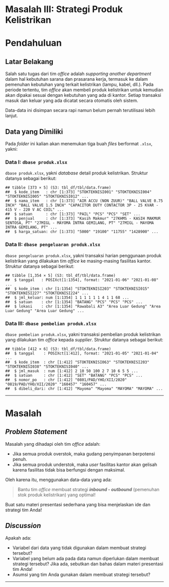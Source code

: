Masalah III: Strategi Produk Kelistrikan
================

# Pendahuluan

## Latar Belakang

Salah satu tugas dari tim *office* adalah *supporting another
department* dalam hal kebutuhan sarana dan prasarana kerja, termasuk ke
dalam pemenuhan kebutuhan yang terkait kelistrikan (lampu, kabel, dll.).
Pada periode tertentu, tim *office* akan membeli produk kelistrikan
untuk kemudian akan dipakai sesuai dengan kebutuhan yang ada di kantor.
Setiap transaksi masuk dan keluar yang ada dicatat secara otomatis oleh
sistem.

Data-data ini disimpan secara rapi namun belum pernah terutilisasi lebih
lanjut.

## Data yang Dimiliki

Pada *folder* ini kalian akan menemukan tiga buah *files* berformat
`.xlsx`, yakni:

### **Data I**: `dbase produk.xlsx`

`dbase produk.xlsx`, yakni *database* detail produk kelistrikan.
Struktur datanya sebagai berikut:

    ## tibble [373 × 5] (S3: tbl_df/tbl/data.frame)
    ##  $ kode_item   : chr [1:373] "STOKTEKNISI001" "STOKTEKNISI004" "STOKTEKNISI005" "STOKTEKNISI012" ...
    ##  $ nama_item   : chr [1:373] "AIR ACCU (NON ZUUR)" "BALL VALVE 0.75 INCH" "BALL VALVE 1.5 INCH" "CAPACITOR DUTY CONTACTOR 3P - 25 KVAR - 415 V - 220 V AC COIL" ...
    ##  $ satuan      : chr [1:373] "PAIL" "PCS" "PCS" "SET" ...
    ##  $ penjual     : chr [1:373] "Kasih Makmur" "27KHMS - KASIH MAKMUR SENTOSA, PT" "27MIGL - MAYOMA INTRA GEMILANG, PT" "27MIGL - MAYOMA INTRA GEMILANG, PT" ...
    ##  $ harga_satuan: chr [1:373] "5000" "19100" "11755" "1428900" ...

### **Data II**: `dbase pengeluaran produk.xlsx`

`dbase pengeluaran produk.xlsx`, yakni transaksi harian penggunaan
produk kelistrikan yang dilakukan tim *office* ke masing-masing
fasilitas kantor. Struktur datanya sebagai berikut:

    ## tibble [1,354 × 5] (S3: tbl_df/tbl/data.frame)
    ##  $ tanggal   : POSIXct[1:1354], format: "2021-01-06" "2021-01-08" ...
    ##  $ kode_item : chr [1:1354] "STOKTEKNISI203" "STOKTEKNISI015" "STOKTEKNISI227" "STOKTEKNISI224" ...
    ##  $ jml_keluar: num [1:1354] 1 1 1 1 1 1 4 1 1 68 ...
    ##  $ satuan    : chr [1:1354] "BATANG" "PCS" "PCS" "PCS" ...
    ##  $ lokasi    : chr [1:1354] "Rawabali A3" "Area Luar Gedung" "Area Luar Gedung" "Area Luar Gedung" ...

### **Data III**: `dbase pembelian produk.xlsx`

`dbase pembelian produk.xlsx`, yakni transaksi pembelian produk
kelistrikan yang dilakukan tim *office* kepada *supplier*. Struktur
datanya sebagai berikut:

    ## tibble [412 × 6] (S3: tbl_df/tbl/data.frame)
    ##  $ tanggal    : POSIXct[1:412], format: "2021-01-05" "2021-01-04" ...
    ##  $ kode_item  : chr [1:412] "STOKTEKNISI063" "STOKTEKNISI203" "STOKTEKNISI038" "STOKTEKNISI040" ...
    ##  $ jml_masuk  : num [1:412] 2 10 50 100 2 7 10 6 5 5 ...
    ##  $ satuan     : chr [1:412] "SET" "BATANG" "PCS" "PCS" ...
    ##  $ nomor_po   : chr [1:412] "0801/PAD/YHO/XII/2020" "0819/PAD/YHO/XII/2020" "160457" "160457" ...
    ##  $ dibeli_dari: chr [1:412] "Mayoma" "Mayoma" "MAYOMA" "MAYOMA" ...

------------------------------------------------------------------------

# Masalah

## *Problem Statement*

Masalah yang dihadapi oleh tim *office* adalah:

- Jika semua produk overstok, maka gudang penyimpanan berpotensi penuh.
- Jika semua produk understok, maka *user* fasilitas kantor akan gelisah
  karena fasilitas tidak bisa berfungsi dengan maksimal.

Oleh karena itu, menggunakan data-data yang ada:

> Bantu tim *office* membuat strategi ***inbound - outbound***
> (pemenuhan stok produk kelistrikan) yang optimal!

Buat satu materi presentasi sederhana yang bisa menjelaskan ide dan
strategi tim Anda!

## *Discussion*

Apakah ada:

- Variabel dari data yang tidak digunakan dalam membuat strategi
  tersebut?
- Variabel yang belum ada pada data namun diperlukan dalam membuat
  strategi tersebut? Jika ada, sebutkan dan bahas dalam materi
  presentasi tim Anda!
- Asumsi yang tim Anda gunakan dalam membuat strategi tersebut?

------------------------------------------------------------------------
